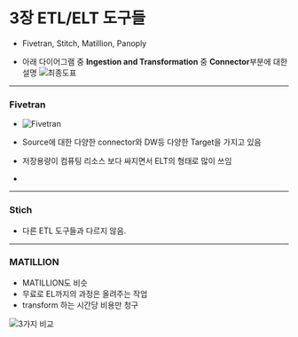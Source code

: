 # 3장 ETL/ELT 도구들

- Fivetran, Stitch, Matillion, Panoply

- 아래 다이어그램 중 **Ingestion and Transformation** 중 **Connector**부분에 대한 설명
![최종도표](https://img1.daumcdn.net/thumb/R1280x0.fjpg/?fname=http://t1.daumcdn.net/brunch/service/user/3hD/image/Pooto4-Wi0R5dsKZCrFkh5mCSEM)

---

### Fivetran

- ![Fivetran](https://diffzi.com/wp-content/uploads/2018/11/OLTP-vs.-OLAP.png)
- Source에 대한 다양한 connector와 DW등 다양한 Target을 가지고 있음
- 저장용량이 컴퓨팅 리소스 보다 싸지면서 ELT의 형태로 많이 쓰임

-

---

### Stich

- 다른 ETL 도구들과 다르지 않음.

---

### MATILLION

- MATILLION도 비슷
- 무료로 EL까지의 과정은 올려주는 작업
- transform 하는 시간당 비용만 청구

![3가지 비교](https://assets.website-files.com/5e6f9b297ef3941db2593ba1/602ba923d69b59a96b92b14a_Screenshot%202021-02-16%20at%2012.13.16.png)
